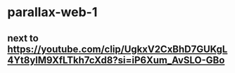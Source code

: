 # parallax-web-1

## next to https://youtube.com/clip/UgkxV2CxBhD7GUKgL4Yt8ylM9XfLTkh7cXd8?si=iP6Xum_AvSLO-GBo
